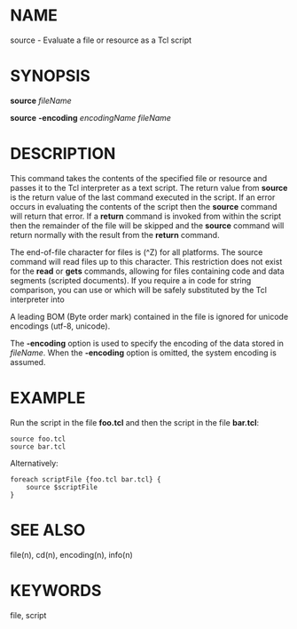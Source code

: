 # NAME

source - Evaluate a file or resource as a Tcl script

# SYNOPSIS

**source** *fileName*

**source** **-encoding** *encodingName fileName*

# DESCRIPTION

This command takes the contents of the specified file or resource and
passes it to the Tcl interpreter as a text script. The return value from
**source** is the return value of the last command executed in the
script. If an error occurs in evaluating the contents of the script then
the **source** command will return that error. If a **return** command
is invoked from within the script then the remainder of the file will be
skipped and the **source** command will return normally with the result
from the **return** command.

The end-of-file character for files is (\^Z) for all platforms. The
source command will read files up to this character. This restriction
does not exist for the **read** or **gets** commands, allowing for files
containing code and data segments (scripted documents). If you require a
in code for string comparison, you can use or which will be safely
substituted by the Tcl interpreter into

A leading BOM (Byte order mark) contained in the file is ignored for
unicode encodings (utf-8, unicode).

The **-encoding** option is used to specify the encoding of the data
stored in *fileName*. When the **-encoding** option is omitted, the
system encoding is assumed.

# EXAMPLE

Run the script in the file **foo.tcl** and then the script in the file
**bar.tcl**:

    source foo.tcl
    source bar.tcl

Alternatively:

    foreach scriptFile {foo.tcl bar.tcl} {
        source $scriptFile
    }

# SEE ALSO

file(n), cd(n), encoding(n), info(n)

# KEYWORDS

file, script

